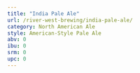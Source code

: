 ```yaml
---
title: "India Pale Ale"
url: /river-west-brewing/india-pale-ale/
category: North American Ale
style: American-Style Pale Ale
abv: 0
ibu: 0
srm: 0
upc: 0
---
```


